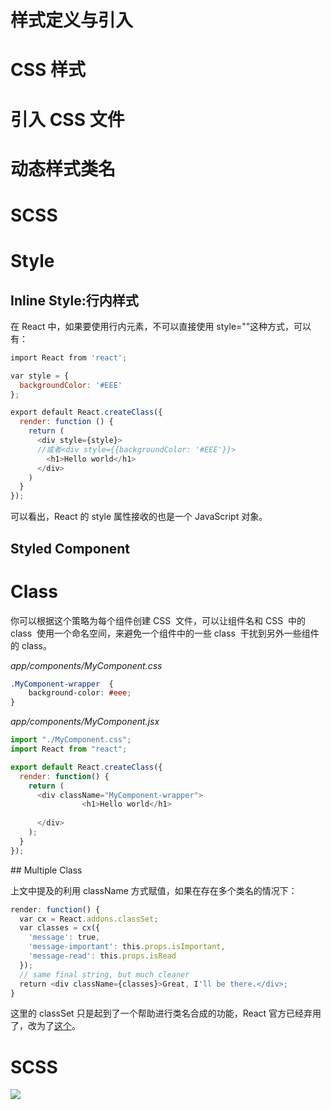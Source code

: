 # 样式定义与引入

# CSS 样式

# 引入 CSS 文件

# 动态样式类名

# SCSS

# Style

## Inline Style:行内样式

在 React 中，如果要使用行内元素，不可以直接使用 style="”这种方式，可以有：

```js
import React from 'react';

var style = {
  backgroundColor: '#EEE'
};

export default React.createClass({
  render: function () {
    return (
      <div style={style}>
      //或者<div style={{backgroundColor: '#EEE'}}>
        <h1>Hello world</h1>
      </div>
    )
  }
});
```

可以看出，React 的 style 属性接收的也是一个 JavaScript 对象。

## Styled Component

# Class

你可以根据这个策略为每个组件创建 CSS  文件，可以让组件名和 CSS  中的 class  使用一个命名空间，来避免一个组件中的一些 class  干扰到另外一些组件的 class。

_app/components/MyComponent.css_

```css
.MyComponent-wrapper  {
    background-color: #eee;
}
```

_app/components/MyComponent.jsx_

```js
import "./MyComponent.css";
import React from "react";

export default React.createClass({
  render: function() {
    return (
      <div className="MyComponent-wrapper">
                <h1>Hello world</h1>
              
      </div>
    );
  }
});
```

## Multiple Class

上文中提及的利用 className 方式赋值，如果在存在多个类名的情况下：

```js
render: function() {
  var cx = React.addons.classSet;
  var classes = cx({
    'message': true,
    'message-important': this.props.isImportant,
    'message-read': this.props.isRead
  });
  // same final string, but much cleaner
  return <div className={classes}>Great, I'll be there.</div>;
}
```

这里的 classSet 只是起到了一个帮助进行类名合成的功能，React 官方已经弃用了，改为了[这个](https://github.com/JedWatson/classnames)。

# SCSS

![](https://coding.net/u/hoteam/p/Cache/git/raw/master/2017/8/2/171503214431_.pic.jpg)
